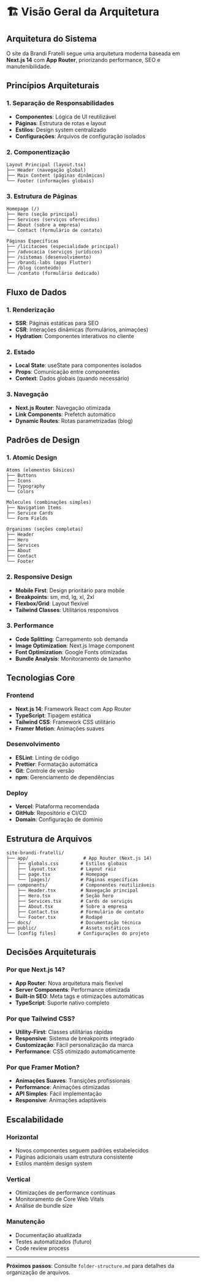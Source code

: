# 🏗️ Visão Geral da Arquitetura

## Arquitetura do Sistema

O site da Brandi Fratelli segue uma arquitetura moderna baseada em **Next.js 14** com **App Router**, priorizando performance, SEO e manutenibilidade.

## Princípios Arquiteturais

### 1. **Separação de Responsabilidades**
- **Componentes**: Lógica de UI reutilizável
- **Páginas**: Estrutura de rotas e layout
- **Estilos**: Design system centralizado
- **Configurações**: Arquivos de configuração isolados

### 2. **Componentização**
```
Layout Principal (layout.tsx)
├── Header (navegação global)
├── Main Content (páginas dinâmicas)
└── Footer (informações globais)
```

### 3. **Estrutura de Páginas**
```
Homepage (/)
├── Hero (seção principal)
├── Services (serviços oferecidos)
├── About (sobre a empresa)
└── Contact (formulário de contato)

Páginas Específicas
├── /licitacoes (especialidade principal)
├── /advocacia (serviços jurídicos)
├── /sistemas (desenvolvimento)
├── /brandi-labs (apps Flutter)
├── /blog (conteúdo)
└── /contato (formulário dedicado)
```

## Fluxo de Dados

### 1. **Renderização**
- **SSR**: Páginas estáticas para SEO
- **CSR**: Interações dinâmicas (formulários, animações)
- **Hydration**: Componentes interativos no cliente

### 2. **Estado**
- **Local State**: useState para componentes isolados
- **Props**: Comunicação entre componentes
- **Context**: Dados globais (quando necessário)

### 3. **Navegação**
- **Next.js Router**: Navegação otimizada
- **Link Components**: Prefetch automático
- **Dynamic Routes**: Rotas parametrizadas (blog)

## Padrões de Design

### 1. **Atomic Design**
```
Atoms (elementos básicos)
├── Buttons
├── Icons
├── Typography
└── Colors

Molecules (combinações simples)
├── Navigation Items
├── Service Cards
└── Form Fields

Organisms (seções completas)
├── Header
├── Hero
├── Services
├── About
├── Contact
└── Footer
```

### 2. **Responsive Design**
- **Mobile First**: Design prioritário para mobile
- **Breakpoints**: sm, md, lg, xl, 2xl
- **Flexbox/Grid**: Layout flexível
- **Tailwind Classes**: Utilitários responsivos

### 3. **Performance**
- **Code Splitting**: Carregamento sob demanda
- **Image Optimization**: Next.js Image component
- **Font Optimization**: Google Fonts otimizadas
- **Bundle Analysis**: Monitoramento de tamanho

## Tecnologias Core

### **Frontend**
- **Next.js 14**: Framework React com App Router
- **TypeScript**: Tipagem estática
- **Tailwind CSS**: Framework CSS utilitário
- **Framer Motion**: Animações suaves

### **Desenvolvimento**
- **ESLint**: Linting de código
- **Prettier**: Formatação automática
- **Git**: Controle de versão
- **npm**: Gerenciamento de dependências

### **Deploy**
- **Vercel**: Plataforma recomendada
- **GitHub**: Repositório e CI/CD
- **Domain**: Configuração de domínio

## Estrutura de Arquivos

```
site-brandi-fratelli/
├── app/                    # App Router (Next.js 14)
│   ├── globals.css        # Estilos globais
│   ├── layout.tsx         # Layout raiz
│   ├── page.tsx           # Homepage
│   └── [pages]/           # Páginas específicas
├── components/            # Componentes reutilizáveis
│   ├── Header.tsx         # Navegação principal
│   ├── Hero.tsx           # Seção hero
│   ├── Services.tsx       # Cards de serviços
│   ├── About.tsx          # Sobre a empresa
│   ├── Contact.tsx        # Formulário de contato
│   └── Footer.tsx         # Rodapé
├── docs/                  # Documentação técnica
├── public/                # Assets estáticos
└── [config files]        # Configurações do projeto
```

## Decisões Arquiteturais

### **Por que Next.js 14?**
- **App Router**: Nova arquitetura mais flexível
- **Server Components**: Performance otimizada
- **Built-in SEO**: Meta tags e otimizações automáticas
- **TypeScript**: Suporte nativo completo

### **Por que Tailwind CSS?**
- **Utility-First**: Classes utilitárias rápidas
- **Responsive**: Sistema de breakpoints integrado
- **Customização**: Fácil personalização da marca
- **Performance**: CSS otimizado automaticamente

### **Por que Framer Motion?**
- **Animações Suaves**: Transições profissionais
- **Performance**: Animações otimizadas
- **API Simples**: Fácil implementação
- **Responsive**: Animações adaptáveis

## Escalabilidade

### **Horizontal**
- Novos componentes seguem padrões estabelecidos
- Páginas adicionais usam estrutura consistente
- Estilos mantêm design system

### **Vertical**
- Otimizações de performance contínuas
- Monitoramento de Core Web Vitals
- Análise de bundle size

### **Manutenção**
- Documentação atualizada
- Testes automatizados (futuro)
- Code review process

---

**Próximos passos**: Consulte `folder-structure.md` para detalhes da organização de arquivos.
